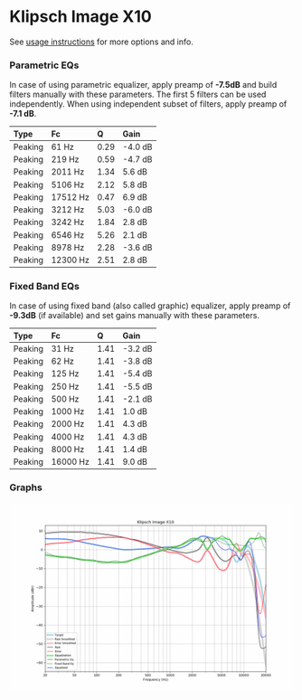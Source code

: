# Klipsch Image X10
See [usage instructions](https://github.com/jaakkopasanen/AutoEq#usage) for more options and info.

### Parametric EQs
In case of using parametric equalizer, apply preamp of **-7.5dB** and build filters manually
with these parameters. The first 5 filters can be used independently.
When using independent subset of filters, apply preamp of **-7.1 dB**.

| Type    | Fc       |    Q | Gain    |
|:--------|:---------|:-----|:--------|
| Peaking | 61 Hz    | 0.29 | -4.0 dB |
| Peaking | 219 Hz   | 0.59 | -4.7 dB |
| Peaking | 2011 Hz  | 1.34 | 5.6 dB  |
| Peaking | 5106 Hz  | 2.12 | 5.8 dB  |
| Peaking | 17512 Hz | 0.47 | 6.9 dB  |
| Peaking | 3212 Hz  | 5.03 | -6.0 dB |
| Peaking | 3242 Hz  | 1.84 | 2.8 dB  |
| Peaking | 6546 Hz  | 5.26 | 2.1 dB  |
| Peaking | 8978 Hz  | 2.28 | -3.6 dB |
| Peaking | 12300 Hz | 2.51 | 2.8 dB  |

### Fixed Band EQs
In case of using fixed band (also called graphic) equalizer, apply preamp of **-9.3dB**
(if available) and set gains manually with these parameters.

| Type    | Fc       |    Q | Gain    |
|:--------|:---------|:-----|:--------|
| Peaking | 31 Hz    | 1.41 | -3.2 dB |
| Peaking | 62 Hz    | 1.41 | -3.8 dB |
| Peaking | 125 Hz   | 1.41 | -5.4 dB |
| Peaking | 250 Hz   | 1.41 | -5.5 dB |
| Peaking | 500 Hz   | 1.41 | -2.1 dB |
| Peaking | 1000 Hz  | 1.41 | 1.0 dB  |
| Peaking | 2000 Hz  | 1.41 | 4.3 dB  |
| Peaking | 4000 Hz  | 1.41 | 4.3 dB  |
| Peaking | 8000 Hz  | 1.41 | 1.4 dB  |
| Peaking | 16000 Hz | 1.41 | 9.0 dB  |

### Graphs
![](./Klipsch%20Image%20X10.png)